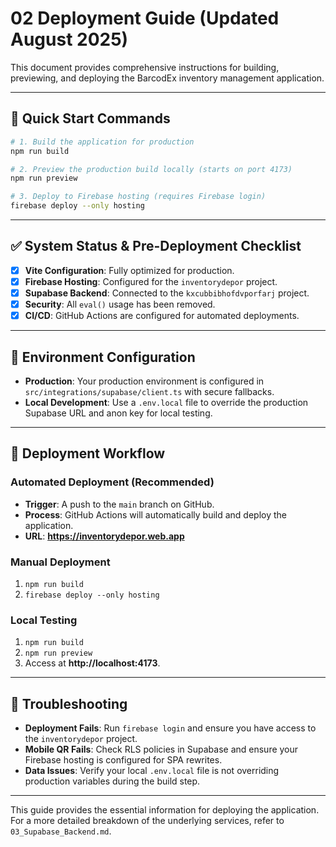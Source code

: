 # 02 Deployment Guide (Updated August 2025)

This document provides comprehensive instructions for building, previewing, and deploying the BarcodEx inventory management application.

---

## 🚀 **Quick Start Commands**

```bash
# 1. Build the application for production
npm run build

# 2. Preview the production build locally (starts on port 4173)
npm run preview

# 3. Deploy to Firebase hosting (requires Firebase login)
firebase deploy --only hosting
```

---

## ✅ **System Status & Pre-Deployment Checklist**

-   [x] **Vite Configuration**: Fully optimized for production.
-   [x] **Firebase Hosting**: Configured for the `inventorydepor` project.
-   [x] **Supabase Backend**: Connected to the `kxcubbibhofdvporfarj` project.
-   [x] **Security**: All `eval()` usage has been removed.
-   [x] **CI/CD**: GitHub Actions are configured for automated deployments.

---

## 🔧 **Environment Configuration**

-   **Production**: Your production environment is configured in `src/integrations/supabase/client.ts` with secure fallbacks.
-   **Local Development**: Use a `.env.local` file to override the production Supabase URL and anon key for local testing.

---

## 🚀 **Deployment Workflow**

### **Automated Deployment (Recommended)**
-   **Trigger**: A push to the `main` branch on GitHub.
-   **Process**: GitHub Actions will automatically build and deploy the application.
-   **URL**: **https://inventorydepor.web.app**

### **Manual Deployment**
1.  `npm run build`
2.  `firebase deploy --only hosting`

### **Local Testing**
1.  `npm run build`
2.  `npm run preview`
3.  Access at **http://localhost:4173**.

---

## 🐛 **Troubleshooting**

-   **Deployment Fails**: Run `firebase login` and ensure you have access to the `inventorydepor` project.
-   **Mobile QR Fails**: Check RLS policies in Supabase and ensure your Firebase hosting is configured for SPA rewrites.
-   **Data Issues**: Verify your local `.env.local` file is not overriding production variables during the build step.

---

This guide provides the essential information for deploying the application. For a more detailed breakdown of the underlying services, refer to `03_Supabase_Backend.md`.











